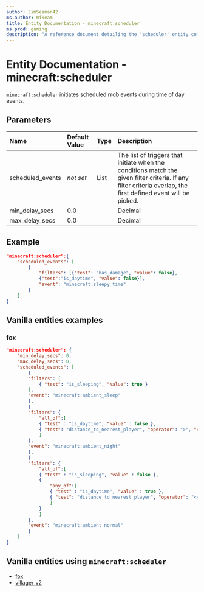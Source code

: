 ```yaml
---
author: JimSeaman42
ms.author: mikeam
title: Entity Documentation - minecraft:scheduler
ms.prod: gaming
description: "A reference document detailing the 'scheduler' entity component"
---
```


# Entity Documentation - minecraft:scheduler

`minecraft:scheduler` initiates scheduled mob events during time of day events.

## Parameters

|Name |Default Value  |Type  |Description  |
|:----------|:----------|:----------|:----------|
| scheduled_events| *not set*| List| The list of triggers that initiate when the conditions match the given filter criteria. If any filter criteria overlap, the first defined event will be picked. |
|min_delay_secs|0.0||Decimal| The minimum amount in seconds the scheduler will be delayed.|
|max_delay_secs|0.0||Decimal| The maximum amount in seconds the scheduler will be delayed.|

## Example

```json
"minecraft:scheduler":{
    "scheduled_events": [
        {
            "filters": [{"test": "has_damage", "value": false},
            {"test":"is_daytime", "value": false}],
            "event": "minecraft:sleepy_time"
        }
    ]
}
```

## Vanilla entities examples

### fox

```json
"minecraft:scheduler": {
    "min_delay_secs": 0,
    "max_delay_secs": 0,
    "scheduled_events": [
        {
        "filters": [
            { "test": "is_sleeping", "value": true }
        ],
        "event": "minecraft:ambient_sleep"
        },
        {
        "filters": {
            "all_of":[
            { "test" : "is_daytime", "value" : false },
            { "test": "distance_to_nearest_player", "operator": ">", "value": 16 }
            ]
        },
        "event": "minecraft:ambient_night"
        },
        {
        "filters": {
            "all_of":[
            { "test" : "is_sleeping", "value" : false },
            {
                "any_of":[
                { "test" : "is_daytime", "value" : true },
                { "test": "distance_to_nearest_player", "operator": "<=", "value": 16 }
                ]
            }
            ]
        },
        "event": "minecraft:ambient_normal"
        }
    ]
}
```

## Vanilla entities using `minecraft:scheduler`

- [fox](../../../../Source/VanillaBehaviorPack_Snippets/entities/fox.md)
- [villager_v2](../../../../Source/VanillaBehaviorPack_Snippets/entities/villager_v2.md)
